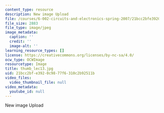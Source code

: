 ```yaml
---
content_type: resource
description: New image Upload
file: /courses/6-002-circuits-and-electronics-spring-2007/21bcc2bfe3920c9877f6310c2b92511b_thumb_lec13.jpg
file_size: 2883
file_type: image/jpeg
image_metadata:
  caption: ''
  credit: ''
  image-alt: ''
learning_resource_types: []
license: https://creativecommons.org/licenses/by-nc-sa/4.0/
ocw_type: OCWImage
resourcetype: Image
title: thumb_lec13.jpg
uid: 21bcc2bf-e392-0c98-77f6-310c2b92511b
video_files:
  video_thumbnail_file: null
video_metadata:
  youtube_id: null
---
```

New image Upload